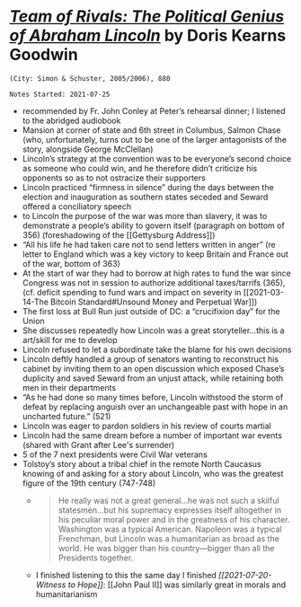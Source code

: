 
# [*Team of Rivals: The Political Genius of Abraham Lincoln*](https://www.amazon.com/Team-Rivals-Political-Abraham-Lincoln/dp/0743270754) by Doris Kearns Goodwin

`(City: Simon & Schuster, 2005/2006), 880`

`Notes Started: 2021-07-25`


- recommended by Fr. John Conley at Peter’s rehearsal dinner; I listened to the abridged audiobook
- Mansion at corner of state and 6th street in Columbus, Salmon Chase (who, unfortunately, turns out to be one of the larger antagonists of the story, alongside George McClellan)
- Lincoln’s strategy at the convention was to be everyone’s second choice as someone who could win, and he therefore didn’t criticize his opponents so as to not ostracize their supporters
- Lincoln practiced “firmness in silence” during the days between the election and inauguration as southern states seceded and Seward offered a conciliatory speech
- to Lincoln the purpose of the war was more than slavery, it was to demonstrate a people’s ability to govern itself (paragraph on bottom of 356) (foreshadowing of the [[Gettysburg Address]])
- “All his life he had taken care not to send letters written in anger” (re letter to England which was a key victory to keep Britain and France out of the war, bottom of 363)
- At the start of war they had to borrow at high rates to fund the war since Congress was not in session to authorize additional taxes/tarrifs (365), (cf. deficit spending to fund wars and impact on severity in [[2021-03-14-The Bitcoin Standard#Unsound Money and Perpetual War]])
- The first loss at Bull Run just outside of DC: a “crucifixion day” for the Union  
- She discusses repeatedly how Lincoln was a great storyteller...this is a art/skill for me to develop
- Lincoln refused to let a subordinate take the blame for his own decisions
- Lincoln deftly handled a group of senators wanting to reconstruct his cabinet by inviting them to an open discussion which exposed Chase’s duplicity and saved Seward from an unjust attack, while retaining both men in their departments
- “As he had done so many times before, Lincoln withstood the storm of defeat by replacing anguish over an unchangeable past with hope in an uncharted future.” (521)  
- Lincoln was eager to pardon soldiers in his review of courts martial
- Lincoln had the same dream before a number of important war events (shared with Grant after Lee's surrender)  
- 5 of the 7 next presidents were Civil War veterans
- Tolstoy’s story about a tribal chief in the remote North Caucasus knowing of and asking for a story about Lincoln, who was the greatest figure of the 19th century (747-748)
	- >He really was not a great general...he was not such a skilful statesmen...but his supremacy expresses itself altogether in his peculiar moral power and in the greatness of his character. Washington was a typical American. Napoleon was a typical Frenchman, but Lincoln was a humanitarian as broad as the world. He was bigger than his country—bigger than all the Presidents together. 
	- I finished listening to this the same day I finished *[[2021-07-20-Witness to Hope]]*: [[John Paul II]] was similarly great in morals and humanitarianism